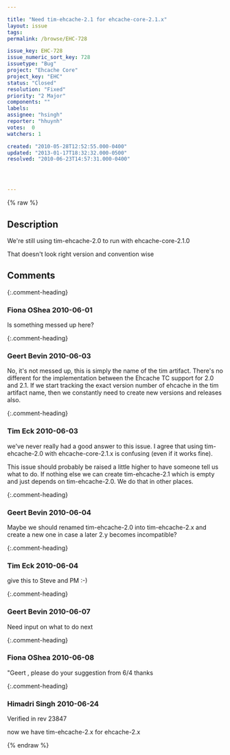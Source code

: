 ```yaml
---

title: "Need tim-ehcache-2.1 for ehcache-core-2.1.x"
layout: issue
tags: 
permalink: /browse/EHC-728

issue_key: EHC-728
issue_numeric_sort_key: 728
issuetype: "Bug"
project: "Ehcache Core"
project_key: "EHC"
status: "Closed"
resolution: "Fixed"
priority: "2 Major"
components: ""
labels: 
assignee: "hsingh"
reporter: "hhuynh"
votes:  0
watchers: 1

created: "2010-05-28T12:52:55.000-0400"
updated: "2013-01-17T18:32:32.000-0500"
resolved: "2010-06-23T14:57:31.000-0400"




---
```


{% raw %}

## Description

<div markdown="1" class="description">

We're still using tim-ehcache-2.0 to run with ehcache-core-2.1.0

That doesn't look right version and convention wise

</div>

## Comments


{:.comment-heading}
### **Fiona OShea** <span class="date">2010-06-01</span>

<div markdown="1" class="comment">

Is something messed up here?

</div>


{:.comment-heading}
### **Geert Bevin** <span class="date">2010-06-03</span>

<div markdown="1" class="comment">

No, it's not messed up, this is simply the name of the tim artifact. There's no different for the implementation between the Ehcache TC support for 2.0 and 2.1. If we start tracking the exact version number of ehcache in the tim artifact name, then we constantly need to create new versions and releases also.

</div>


{:.comment-heading}
### **Tim Eck** <span class="date">2010-06-03</span>

<div markdown="1" class="comment">

we've never really had a good answer to this issue. I agree that using tim-ehcache-2.0 with ehcache-core-2.1.x is confusing (even if it works fine). 

This issue should probably be raised a little higher to have someone tell us what to do. If nothing else we can create tim-ehcache-2.1 which is empty and just depends on tim-ehcache-2.0. We do that in other places.



</div>


{:.comment-heading}
### **Geert Bevin** <span class="date">2010-06-04</span>

<div markdown="1" class="comment">

Maybe we should renamed tim-ehcache-2.0 into tim-ehcache-2.x and create a new one in case a later 2.y becomes incompatible?

</div>


{:.comment-heading}
### **Tim Eck** <span class="date">2010-06-04</span>

<div markdown="1" class="comment">

give this to Steve and PM :-)

</div>


{:.comment-heading}
### **Geert Bevin** <span class="date">2010-06-07</span>

<div markdown="1" class="comment">

Need input on what to do next

</div>


{:.comment-heading}
### **Fiona OShea** <span class="date">2010-06-08</span>

<div markdown="1" class="comment">

"Geert , please do your suggestion from 6/4
thanks

</div>


{:.comment-heading}
### **Himadri Singh** <span class="date">2010-06-24</span>

<div markdown="1" class="comment">

Verified in rev 23847

now we have tim-ehcache-2.x for ehcache-2.x

</div>



{% endraw %}
